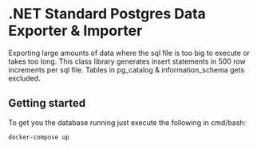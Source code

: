 # .NET Standard Postgres Data Exporter & Importer
Exporting large amounts of data where the sql file is too big to execute or takes too long. This class library generates insert statements in 500 row increments per sql file. Tables in pg_catalog & information_schema gets excluded.

## Getting started
To get you the database running just execute the following in cmd/bash:
```
docker-compose up
```